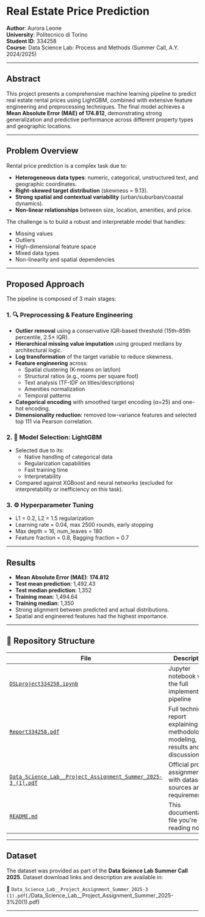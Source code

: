 # Real Estate Price Prediction

**Author**: Aurora Leone  
**University**: Politecnico di Torino  
**Student ID**: 334258  
**Course**: Data Science Lab: Process and Methods (Summer Call, A.Y. 2024/2025)

---

## Abstract

This project presents a comprehensive machine learning pipeline to predict real estate rental prices using LightGBM, combined with extensive feature engineering and preprocessing techniques. The final model achieves a **Mean Absolute Error (MAE) of 174.812**, demonstrating strong generalization and predictive performance across different property types and geographic locations.

---

## Problem Overview

Rental price prediction is a complex task due to:

- **Heterogeneous data types**: numeric, categorical, unstructured text, and geographic coordinates.
- **Right-skewed target distribution** (skewness = 9.13).
- **Strong spatial and contextual variability** (urban/suburban/coastal dynamics).
- **Non-linear relationships** between size, location, amenities, and price.

The challenge is to build a robust and interpretable model that handles:
- Missing values  
- Outliers  
- High-dimensional feature space  
- Mixed data types  
- Non-linearity and spatial dependencies

---

## Proposed Approach

The pipeline is composed of 3 main stages:

### 1. 🔍 Preprocessing & Feature Engineering

- **Outlier removal** using a conservative IQR-based threshold (15th–85th percentile, 2.5× IQR).
- **Hierarchical missing value imputation** using grouped medians by architectural logic.
- **Log transformation** of the target variable to reduce skewness.
- **Feature engineering** across:
  - Spatial clustering (K-means on lat/lon)
  - Structural ratios (e.g., rooms per square foot)
  - Text analysis (TF-IDF on titles/descriptions)
  - Amenities normalization
  - Temporal patterns
- **Categorical encoding** with smoothed target encoding (α=25) and one-hot encoding.
- **Dimensionality reduction**: removed low-variance features and selected top 111 via Pearson correlation.

### 2. 🌲 Model Selection: LightGBM

- Selected due to its:
  - Native handling of categorical data
  - Regularization capabilities
  - Fast training time
  - Interpretability
- Compared against XGBoost and neural networks (excluded for interpretability or inefficiency on this task).

### 3. ⚙️ Hyperparameter Tuning

- L1 = 0.2, L2 = 1.5 regularization  
- Learning rate = 0.04, max 2500 rounds, early stopping  
- Max depth = 16, num_leaves = 180  
- Feature fraction = 0.8, Bagging fraction = 0.7  

---

## Results

- **Mean Absolute Error (MAE)**: **174.812**
- **Test mean prediction**: 1,492.43  
- **Test median prediction**: 1,352  
- **Training mean**: 1,494.64  
- **Training median**: 1,350  
- Strong alignment between predicted and actual distributions.
- Spatial and engineered features had the highest importance.

---

## 📂 Repository Structure

| File | Description |
|------|-------------|
| [`DSLproject334258.ipynb`](./DSLproject334258.ipynb) | Jupyter notebook with the full implementation pipeline |
| [`Report334258.pdf`](./Report334258.pdf) | Full technical report explaining methodology, modeling, results and discussion |
| [`Data_Science_Lab__Project_Assignment_Summer_2025-3 (1).pdf`](./Data_Science_Lab__Project_Assignment_Summer_2025-3%20(1).pdf) | Official project assignment with dataset sources and requirements |
| [`README.md`](./README.md) | This documentation file you're reading now |


---

## Dataset

The dataset was provided as part of the **Data Science Lab Summer Call 2025**. Dataset download links and description are available in:

📄 `Data_Science_Lab__Project_Assignment_Summer_2025-3 (1).pdf`(./Data_Science_Lab__Project_Assignment_Summer_2025-3%20(1).pdf)

---

